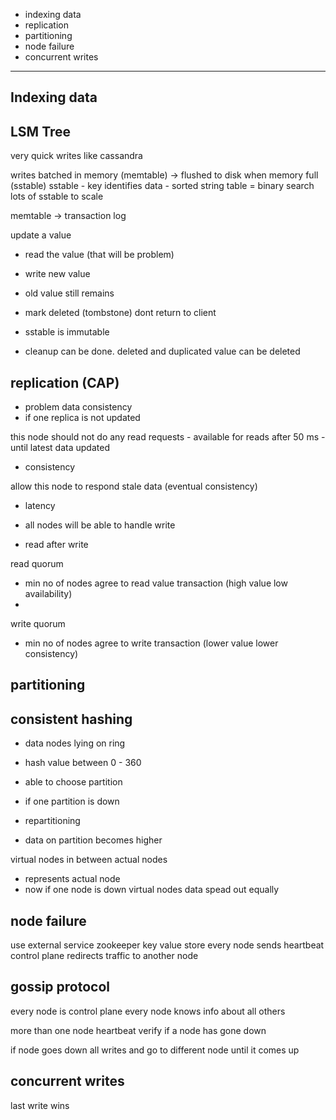 - indexing data
- replication
- partitioning
- node failure
- concurrent writes
----------------

Indexing data
----------------------
LSM Tree
--------------
very quick writes like cassandra

writes batched in memory (memtable) -> flushed to disk when memory full (sstable)
sstable - key identifies data - sorted string table = binary search
lots of sstable to scale

memtable -> transaction log

update a value
- read the value (that will be problem)

- write new value
- old value still remains
- mark deleted (tombstone) dont return to client

- sstable is immutable

- cleanup can be done. deleted and duplicated value can be deleted

replication (CAP)
--------------------

- problem data consistency
- if one replica is not updated

this node should not do any read requests - available for reads after 50 ms - until latest data updated
- consistency

allow this node to respond stale data (eventual consistency)
- latency

- all nodes will be able to handle write
- read after write

read quorum
- min no of nodes agree to read value transaction (high value low availability)
- 

write quorum
- min no of nodes agree to write transaction (lower value lower consistency)


partitioning
------------------


consistent hashing
---------------
- data nodes lying on ring
- hash value between 0 - 360
- able to choose partition

- if one partition is down
- repartitioning
- data on partition becomes higher

virtual nodes in between actual nodes
- represents actual node
- now if one node is down virtual nodes data spead out equally

node failure
-----------------
use external service
zookeeper key value store
every node sends heartbeat
control plane redirects traffic to another node

gossip protocol
-------------------
every node is control plane
every node knows info about all others 

more than one node heartbeat verify if a node has gone down

if node goes down all writes and go to different node until it comes up

concurrent writes
--------------
last write wins







